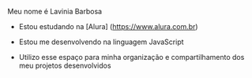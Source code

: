 Meu nome é Lavinia Barbosa 

- Estou estudando na [Alura] (https://www.alura.com.br)

- Estou me desenvolvendo na linguagem JavaScript

- Utilizo esse espaço para minha organização e compartilhamento dos meu projetos desenvolvidos 
